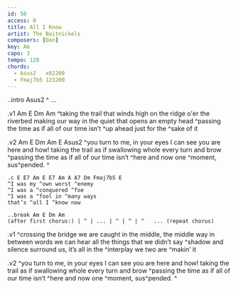 ```yaml
---
id: 50
access: 0
title: All I Know
artist: The Baitnickels
composers: [Dan]
key: Am
capo: 3
tempo: 120
chords:
  - Asus2   x02200
  - Fmaj7b5 123200
---
```

..intro Asus2
^ ...

.v1 Am E Dm Am
^taking the trail that winds high on the ridge o'er the riverbed
making our way in the quiet that opens an empty head
^passing the time as if all of our time isn’t ^up ahead
just for the ^sake of it

.v2 Am E Dm Am E Asus2
^you turn to me, in your eyes I can see you are here and how!
taking the trail as if swallowing whole every turn and brow
^passing the time as if all of our time isn’t ^here and now
one ^moment, sus^pended.  ^

	.c E E7 Am E E7 Am A A7 Dm Fmaj7b5 E
	^I was my ^own worst ^enemy
	^I was a ^conquered ^foe
	^I was a ^fool in ^many ways
	that’s ^all I ^know now

	..break Am E Dm Am
	(after first chorus:) | ^ | ... | ^ | ^ | ^   ... (repeat chorus) 

.v1
^crossing the bridge we are caught in the middle, the middle way
in between words we can hear all the things that we didn’t say
^shadow and silence surround us, it’s all in the ^interplay 
we two are ^makin’ it

.v2
^you turn to me, in your eyes I can see you are here and how!
taking the trail as if swallowing whole every turn and brow
^passing the time as if all of our time isn’t ^here and now
one ^moment, sus^pended.  ^
